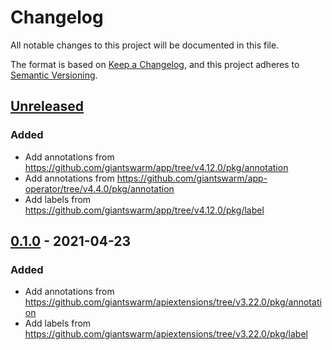 # Changelog

All notable changes to this project will be documented in this file.

The format is based on [Keep a Changelog](https://keepachangelog.com/en/1.0.0/),
and this project adheres to [Semantic Versioning](https://semver.org/spec/v2.0.0.html).

## [Unreleased]

### Added

- Add annotations from https://github.com/giantswarm/app/tree/v4.12.0/pkg/annotation
- Add annotations from https://github.com/giantswarm/app-operator/tree/v4.4.0/pkg/annotation
- Add labels from https://github.com/giantswarm/app/tree/v4.12.0/pkg/label

## [0.1.0] - 2021-04-23

### Added

- Add annotations from https://github.com/giantswarm/apiextensions/tree/v3.22.0/pkg/annotation
- Add labels from https://github.com/giantswarm/apiextensions/tree/v3.22.0/pkg/label

[Unreleased]: https://github.com/giantswarm/k8smetadata/compare/v0.1.0...HEAD
[0.1.0]: https://github.com/giantswarm/k8smetadata/releases/tag/v0.1.0
